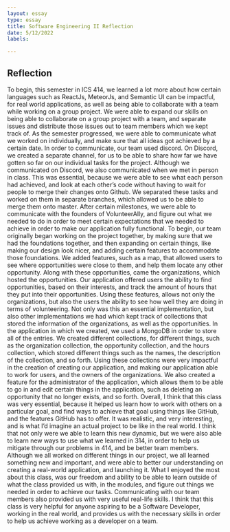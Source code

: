 ```yaml
---
layout: essay
type: essay
title: Software Engineering II Reflection
date: 5/12/2022
labels:

---
```


<h2>Reflection</h2>

	
  To begin, this semester in ICS 414, we learned a lot more about how certain languages such as ReactJs, MeteorJs, and
  Semantic UI can be impactful, for real world applications, as well as being able to collaborate with a team while 
  working on a group project. We were able to expand our skills on being able to collaborate on a group project with a 
  team, and separate issues and distribute those issues out to team members which we kept track of. As the semester 
  progressed, we were able to communicate what we worked on individually, and make sure that all ideas got achieved by a
  certain date. In order to communicate, our team used discord. On Discord, we created a separate channel, for us to be 
  able to share how far we have gotten so far on our individual tasks for the project. Although we communicated on 
  Discord, we also communicated when we met in person in class. This was essential, because we were able to see what each 
  person had achieved, and look at each other’s code without having to wait for people to merge their changes onto Github.
  We separated these tasks and worked on them in separate branches, which allowed us to be able to merge them onto master. 
  After certain milestones, we were able to communicate with the founders of VolunteerAlly, and figure out what we needed 
  to do in order to meet certain expectations that we needed to achieve in order to make our application fully functional. 
	To begin, our team originally began working on the project together, by making sure that we had the foundations together, and then expanding on certain things, like making our design look nicer, and adding certain features to accommodate those foundations. We added features, such as a map, that allowed users to see where opportunities were close to them, and help them locate any other opportunity. Along with these opportunities, came the organizations, which hosted the opportunities. Our application offered users the ability to find opportunities, based on their interests, and track the amount of hours that they put into their opportunities. Using these features, allows not only the organizations, but also the users the ability to see how well they are doing in terms of volunteering. Not only was this an essential implementation, but also other implementations we had which kept track of collections that stored the information of the organizations, as well as the opportunities. 
	In the application in which we created, we used a MongoDB in order to store all of the entries. We created different 
  collections, for different things, such as the organization collection, the opportunity collection, and the hours 
  collection, which stored different things such as the names, the description of the collection, and so forth. Using 
  these collections were very impactful in the creation of creating our application, and making our application able to 
  work for users, and the owners of the organizations. We also created a feature for the administrator of the application, 
  which allows them to be able to go in and edit certain things in the application, such as deleting an opportunity that 
  no longer exists, and so forth. 
	Overall, I think that this class was very essential, because it helped us learn how to work with others on a particular 
  goal, and find ways to achieve that goal using things like GitHub, and the features GitHub has to offer. 
  It was realistic, and very interesting, and is what I’d imagine an actual project to be like in the real world. 
  I think that not only were we able to learn this new dynamic, but we were also able to learn new ways to use what we 
  learned in 314, in order to help us mitigate through our problems in 414, and be better team members. Although we all 
  worked on different things in our project, we all learned something new and important, and were able to better our 
  understanding on creating a real-world application, and launching it. What I enjoyed the most about this class, was our 
  freedom and ability to be able to learn outside of what the class provided us with, in the modules, and figure out 
  things we needed in order to achieve our tasks. Communicating with our team members also provided us with very useful 
  real-life skills. I think that this class is very helpful for anyone aspiring to be a Software Developer, working in the 
  real world, and provides us with the necessary skills in order to help us achieve working as a developer on a team. 


